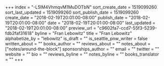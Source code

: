 +++
index = "-L5lM4VhmqvM1MuDOTbN"
sort_create_date = 1519099260
sort_last_updated = 1519099260
sort_publish_date = 1519099260
create_date = "2018-02-19T20:01:00-08:00"
publish_date = "2018-02-19T20:01:00-08:00"
date = "2018-02-19T20:01:00-08:00"
last_updated = "2018-02-19T20:01:00-08:00"
preview_url = "c9602fa7-ccd7-55f3-5239-fdb2faf31618"
byline = "Fran Lebowitz"
title = "Fran Lebowitz"
alphabetize_by = "lebowitz"
is_draft = ""
is_seattle_pnw_writer = false
written_about = ""
books_author = ""
reviews_about = ""
notes_about = ["notes/around-the-block"]
sponsorships_author = ""
email = ""
twitter = ""
website = ""
bio = ""
reviews_byline = ""
notes_byline = ""
books_translator = ""
+++
